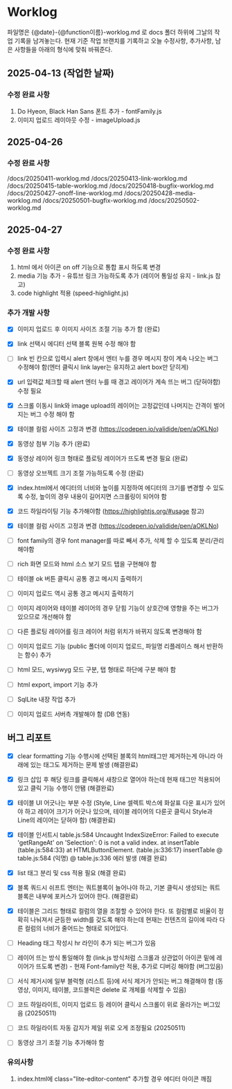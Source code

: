 
# Worklog
파일명은 {@date}-{@function이름}-worklog.md 로 docs 폴더 하위에 그날의 작업 기록을 남겨놓는다. 
현재 기준 작업 브랜치를 기록하고 오늘 수정사항, 추가사항, 남은 사항들을 아래의 형식에 맞춰 바꿔준다.

## 2025-04-13 (작업한 날짜)

### 수정 완료 사항 
1. Do Hyeon, Black Han Sans 폰트 추가 - fontFamily.js
2. 이미지 업로드 레이아웃 수정 - imageUpload.js


## 2025-04-26 

### 수정 완료 사항 
/docs/20250411-worklog.md
/docs/20250413-link-worklog.md
/docs/20250415-table-worklog.md
/docs/20250418-bugfix-worklog.md
/docs/20250427-onoff-line-worklog.md
/docs/20250428-media-worklog.md
/docs/20250501-bugfix-worklog.md
/docs/20250502-worklog.md

## 2025-04-27 

### 수정 완료 사항 
1. html 에서 아이콘 on off 기능으로 통합 표시 하도록 변경 
2. media 기능 추가 - 유튜브 링크 가능하도록 추가 (레이어 통일성 유지 - link.js 참고)
3. code highlight 적용 (speed-highlight.js)

### 추가 개발 사항 
- [x] 이미지 업로드 후 이미지 사이즈 조절 기능 추가 함  (완료)
- [x] link 선택시 에디터 선택 블록 원복 수정 해야 함 
- [ ] link 빈 칸으로 입력시 alert 창에서 엔터 누를 경우 메시지 창이 계속 나오는 버그 수정해야 함(엔터 클릭시 link layer는 유지하고 alert box만 닫히게)
- [x] url 입력값 체크할 때 alert 엔터 누를 때 경고 레이어가 계속 뜨는 버그 (닫혀야함) 수정 필요 
- [x] 스크롤 이동시 link와 image upload의 레이어는 고정값인데 나머지는 간격이 벌어지는 버그 수정 해야 함 
- [x] 테이블 컬럼 사이즈 고정과 변경 (https://codepen.io/validide/pen/aOKLNo) 
- [x] 동영상 첨부 기능 추가 (완료)
- [x] 동영상 레이어 링크 형태로 플로팅 레이어가 뜨도록 변경 필요 (완료)
- [ ] 동영상 오브젝트 크기 조절 가능하도록 수정 (완료)
- [x] index.html에서 에디터의 너비와 높이를 지정하여 에디터의 크기를 변경할 수 있도록 수정, 높이의 경우 내용이 길어지면 스크롤링이 되어야 함 
- [x] 코드 하일라이팅 기능 추가해야함 (https://highlightjs.org/#usage 참고) 
- [x] 테이블 컬럼 사이즈 고정과 변경 (https://codepen.io/validide/pen/aOKLNo) 
- [ ] font family의 경우 font manager를 따로 빼서 추가, 삭제 할 수 있도록 분리/관리 해야함 
- [ ] rich 화면 모드와 html 소스 보기 모드 탭을 구현해야 함
- [ ] 테이블 ok 버튼 클릭시 공통 경고 메시지 출력하기 
- [ ] 이미지 업로드 역시 공통 경고 메시지 출력하기 
- [ ] 이미지 레이어와 테이블 레이어의 경우 닫힘 기능이 상호간에 영향을 주는 버그가 있으므로 개선해야 함 
- [ ] 다른 플로팅 레이어를 링크 레이어 처럼 위치가 바뀌지 않도록 변경해야 함 
- [ ] 이미지 업로드 기능 (public 폴더에 이미지 업로드, 파일명 리플레이스 해서 반환하는 함수) 추가 
- [ ] html 모드, wysiwyg 모드 구분, 탭 형태로 하단에 구분 해야 함 
- [ ] html export, import 기능 추가 
- [ ] SqlLite 내장 작업 추가 
- [ ] 이미지 업로드 서버측 개발해야 함 (DB 연동)



## 버그 리포트 
- [x] clear formatting 기능 수행시에 선택된 블록의 html태그만 제거하는게 아니라 아래에 있는 태그도 제거하는 문제 발생 (해결완료)
- [x] 링크 삽입 후 해당 링크를 클릭해서 새창으로 열어야 하는데 현재 태그만 적용되어 있고 클릭 기능 수행이 안됌 (해결완료)
- [x] 테이블 UI 어긋나는 부분 수정 (Style, Line 셀렉트 박스에 화살표 다운 표시가 있어야 하고 레이어 크기가 어긋나 있으며, 테이블 레이어의 다룬곳 클릭시 Style과 Line의 레이어는 닫혀야 함) (해결완료)
- [x] 테이블 인서트시 table.js:584 Uncaught IndexSizeError: Failed to execute 'getRangeAt' on 'Selection': 0 is not a valid index.
    at insertTable (table.js:584:33)
    at HTMLButtonElement.<anonymous> (table.js:336:17)
insertTable	@	table.js:584
(익명)	@	table.js:336 에러 발생 (해결 완료)
- [x] list 태그 분리 및 css 적용 필요 (해결 완료)
- [x] 블록 쿼드시 쉬프트 엔터는 쿼트블록이 늘어나야 하고, 기본 클릭시 생성되는 쿼트 블록은 내부에 포커스가 있어야 한다. (해결완료)
- [x] 테이블은 그리드 형태로 컬럼의 열을 조절할 수 있어야 한다. 또 컬럼별로 비율이 정확히 나눠져서 균등한 width를 갖도록 해야 하는데 현재는 컨텐츠의 길이에 따라 다른 컬럼의 너비가 줄어드는 형태로 되어있다. 
- [ ] Heading 태그 작성시 hr 라인이 추가 되는 버그가 있음 
- [ ] 레이어 뜨는 방식 통일해야 함 (link.js 방식처럼 스크롤과 상관없이 아이콘 밑에 레이어가 뜨도록 변경) - 현재 Font-family만 적용, 추가로 디버깅 해야함 (버그있음)
- [ ] 서식 제거시에 일부 블럭형 (리스트 등)에 서식 제거가 안되는 버그 해결해야 함 (동영상, 이미지, 테이블, 코드블럭은 delete 로 개체를 삭제할 수 있음)
- [ ] 코드 하일라이트, 이미지 업로드 등 레이어 클릭시 스크롤이 위로 올라가는 버그있음 (20250511)
- [ ] 코드 하일라이트 자동 감지가 제일 위로 오게 조정필요 (20250511)
- [ ] 동영상 크기 조절 기능 추가해야 함 


### 유의사항 
1. index.html에 class="lite-editor-content" 추가할 경우 에디터 아이콘 깨짐 






